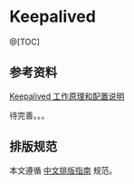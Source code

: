 


# Keepalived

@[TOC]
## 参考资料
[Keepalived 工作原理和配置说明](https://www.cnblogs.com/centos2017/p/7896780.html)

待完善。。。

## 排版规范
本文遵循 [中文排版指南](https://github.com/mzlogin/chinese-copywriting-guidelines) 规范。